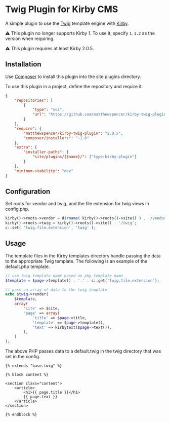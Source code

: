 # Twig Plugin for Kirby CMS

A simple plugin to use the [Twig](http://twig.sensiolabs.org/) template engine with [Kirby](http://getkirby.com/).

:warning: This plugin no longer supports Kirby 1. To use it, specify `1.1.2` as the version when requiring.

:warning: This plugin requires at least Kirby 2.0.5.

## Installation

Use [Composer](https://getcomposer.org/) to install this plugin into the site plugins directory.

To use this plugin in a project, define the repository and require it.

```json
{
	"repositories": [
		{
			"type": "vcs",
			"url": "https://github.com/matthewspencer/kirby-twig-plugin"
		}
	],
	"require": {
		"matthewspencer/kirby-twig-plugin": "2.0.5",
		"composer/installers": "~1.0"
	},
	"extra": {
		"installer-paths": {
			"site/plugins/{$name}/": ["type:kirby-plugin"]
		}
	},
	"minimum-stability": "dev"
}
```

## Configuration

Set roots for vendor and twig, and the file extension for twig views in config.php.

```php
kirby()->roots->vendor = dirname( kirby()->roots()->site() ) . '/vendor';
kirby()->roots->twig = kirby()->roots()->site() . '/twig';
c::set( 'twig.file.extension', 'twig' );
```

## Usage

The template files in the Kirby templates directory handle passing the data to the appropriate Twig template. The following is an example of the default.php template.

```php
// use twig template name based on php template name
$template = $page->template() . '.' . c::get('twig.file.extension');

// pass an array of data to the twig template
echo $twig->render(
	$template,
	array(
		'site' => $site,
		'page' => array(
			'title' => $page->title,
			'template' => $page->template(),
			'text' => kirbytext($page->text()),
		),
	)
);
```

The above PHP passes data to a default.twig in the twig directory that was set in the config.

```twig
{% extends "base.twig" %}

{% block content %}

<section class="content">
	<article>
		<h1>{{ page.title }}</h1>
		{{ page.text }}
	</article>
</section>

{% endblock %}
```